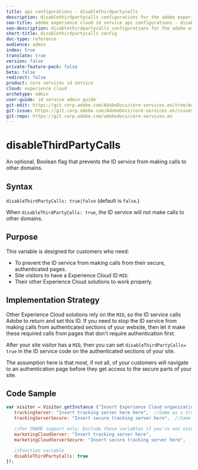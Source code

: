```yaml
---
title: api configurations - disablethirdpartycalls
description: disablethirdpartycalls configurations for the adobe experience cloud id service api
seo-title: adobe experience cloud id service api configurations - disablethirdpartycalls
seo-description: disablethirdpartycalls configurations for the adobe experience cloud id service api
short-title: disablethirdpartycalls config
doc-type: reference
audience: admin
index: true
translate: true
version: false
private-feature-pack: false
beta: false
redirect: false
product: core services id service
cloud: experience cloud
archetype: admin
user-guide: id service admin guide
git-edit: https://git.corp.adobe.com/AdobeDocs/core-services.en/tree/master/help/id-service/id-service-api/id-service-api-configurations/id-service-api-configurations-disablethirdpartycalls.md
git-issue: https://git.corp.adobe.com/AdobeDocs/core-services.en/issues/new
git-repo: https://git.corp.adobe.com/adobedocs/core-services.en
---
```

<!--Meta Data Values

**Required Meta for search optimization and page data**

title: free text string

description: free text string

seo-title: free text string

seo-description: free text string

**Optional Meta for extended capabilities**

audience:
all (default), admin, developer, end-user
 
index: true (default), false
 
translate:
true (default), false
 
doc-type:
reference (default), tutorials

version:
false (default), Classic, Standard, 6.5, 6.4, 6.3, 6.2
 
private-feature-pack:
false (default), true
 
beta:
false (default), true
 
redirect:
false (default), pathname
-->

# disableThirdPartyCalls

An optional, Boolean flag that prevents the ID service from making calls to other domains.

## Syntax
`disableThirdPartyCalls: true|false` \(default is `false`.\)

When `disableThirdPartyCalls: true`, the ID service will not make calls to other domains.

## Purpose 

This variable is designed for customers who need:

+ To prevent the ID service from making calls from their secure, authenticated pages.
+ Site visitors to have a Experience Cloud ID `MID`.
+ Their other Experience Cloud solutions to work properly.

## Implementation Strategy

Other Experience Cloud solutions rely on the `MID`, so the ID service calls Adobe to return and set this ID. If you need to stop the ID service from making calls from authenticated sections of your website, then let it make these required calls from pages that don't require authentication first.

After your site visitor has a `MID`, then you can set `disableThirdPartyCalls= true` in the ID service code on the authenticated sections of your site.

The assumption here is that most, if not all, of your customers will navigate to an authentication page before they get access to the secure parts of your site.

## Code Sample

```javascript
var visitor = Visitor.getInstance ("Insert Experience Cloud organization ID here",{
   trackingServer: "Insert tracking server here here",  //Same as s.trackingServer
   trackingServerSecure: "Insert secure tracking server here",  //Same as s.trackingServerSecure

   //For CNAME support only. Exclude these variables if you're not using CNAME
   marketingCloudServer: "Insert tracking server here",
   marketingCloudServerSecure: "Insert secure tracking server here",

   //Function variable
   disableThirdPartyCalls: true
});
```
